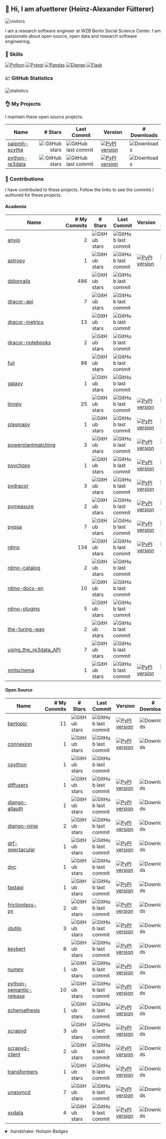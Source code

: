 ## :wave: Hi, I am afuetterer (Heinz-Alexander Fütterer)

![visitors](https://komarev.com/ghpvc/?username=afuetterer)

I am a research software engineer at WZB Berlin Social Science Center. I am passionate about open source, open data and research software engineering.

### :wrench: Skills

[![Python][python-badge]][python]
[![Pytest][pytest-badge]][pytest]
[![Pandas][pandas-badge]][pandas]
[![Django][django-badge]][django]
[![Flask][flask-badge]][flask]

### :chart_with_upwards_trend: GitHub Statistics

![statistics](/images/statistics.svg)

### :ok_hand: My Projects

I maintain these open source projects:

| Name  | # Stars | Last Commit | Version | # Downloads |
| ----  | ------: | ----------- | ------- | ----------- |
| [oaipmh-scythe](https://github.com/afuetterer/oaipmh-scythe) | ![GitHub stars](https://img.shields.io/github/stars/afuetterer/oaipmh-scythe) | ![GitHub last commit](https://img.shields.io/github/last-commit/afuetterer/oaipmh-scythe) | [![PyPI version](https://img.shields.io/pypi/v/oaipmh-scythe)](https://pypi.org/project/oaipmh-scythe/) | ![Downloads](https://img.shields.io/pypi/dm/oaipmh-scythe) |
| [python-re3data](https://github.com/afuetterer/python-re3data) | ![GitHub stars](https://img.shields.io/github/stars/afuetterer/python-re3data) | ![GitHub last commit](https://img.shields.io/github/last-commit/afuetterer/python-re3data) | [![PyPI version](https://img.shields.io/pypi/v/python-re3data)](https://pypi.org/project/python-re3data/) | ![Downloads](https://img.shields.io/pypi/dm/python-re3data) |

### :handshake: Contributions

I have contributed to these projects. Follow the links to see the commits I authored for these projects.

<!-- adapted from https://github.com/cjolowicz/cjolowicz/blob/main/README.md -->
<!-- run "cog -r README.md" >
<!-- [[[cog

import requests

def get_commit_counts(repo: str, contributor: str, verbose: bool = False) -> int:
    commit_count = 0
    url = f"https://api.github.com/repos/{repo}/commits"
    params = {"author": contributor, "per_page": 100}

    with requests.Session() as session:
        while True:
            response = session.get(url, params=params)
            print(repo, response)
            if response.status_code == 200:
                commits = response.json()
                for commit in commits:
                    message = commit["commit"]["message"]
                    # do not count merge commits
                    if not message.startswith("Merge pull request"):
                        if verbose:
                            print(f"{commit_count}: {message}\n")
                        commit_count += 1
                if len(commits) < 100:
                    break
                if "next" in response.links:
                    url = response.links["next"]["url"]
                else:
                    break
            else:
                print(f"Failed to fetch data: {response.status_code} - {response.text}")
                break
    return commit_count

HEADER = "| Name  | # My Commits | # Stars | Last Commit | Version | # Downloads |\n| ----  | -------: | ---------- | ----------- | ------- | ----------- |"

academic_repos = [
    "astropy/astropy",
    "rdmorganiser/rdmo",
    "rdmorganiser/rdmo-catalog",
    "rdmorganiser/rdmo-docs-en",
    "rdmorganiser/rdmo-plugins",
    "pangaea-data-publisher/fuji",
    "ddionrails/ddionrails",
    "galaxyproject/galaxy",
    "re3data/using_the_re3data_API",
    "dracor-org/dracor-api",
    "dracor-org/dracor-metrics",
    "dracor-org/dracor-notebooks",
    "dracor-org/pydracor",
    "merenlab/anvio",
    "psychopy/psychopy",
    "plasmapy/plasmapy",
    "pymeasure/pymeasure",
    "pypsa/powerplantmatching",
    "pypsa/pypsa",
    "pypsa/linopy",
    "the-turing-way/the-turing-way",
    "sissaschool/xmlschema",
]

oss_repos = [
    "python-semantic-release/python-semantic-release",
    "python/cpython",
    "tfranzel/drf-spectacular",
    "pennersr/django-allauth",
    "tiangolo/fastapi",
    "inveniosoftware/idutils",
    "iterative/dvc",
    "spec-first/connexion",
    "schemathesis/schemathesis",
    "huggingface/diffusers",
    "huggingface/transformers",
    "numpy/numpy",
    "frictionlessdata/frictionless-py",
    "tefra/xsdata",
    "vitalik/django-ninja",
    "provinzkraut/unasyncd",
    "maartengr/bertopic",
    "maartengr/keybert",
    "scrapy/scrapyd",
    "scrapy/scrapyd-client",
    "huggingface/datasets",
]

not_on_pypi = {
    "pangaea-data-publisher/fuji",
    "python/cpython",
    "ddionrails/ddionrails",
    "dracor-org/dracor-api",
    "dracor-org/dracor-frontend",
    "dracor-org/dracor-fuseki",
    "dracor-org/dracor-metrics",
    "dracor-org/dracor-notebooks",
    "rdmorganiser/rdmo-catalog",
    "rdmorganiser/rdmo-docs-en",
    "rdmorganiser/rdmo-plugins",
    "galaxyproject/galaxy",
    "re3data/using_the_re3data_API",
    "merenlab/anvio",
    "gtonkinhill/panaroo",
    "nickjcroucher/gubbins",
    "the-turing-way/the-turing-way",
}

academic_repos = sorted(academic_repos, key=lambda x: x.split("/")[1])
oss_repos = sorted(oss_repos, key=lambda x: x.split("/")[1])

def print_repo_table(repos):
    cog.outl(HEADER)
    for repo in repos:
        org, package = repo.split("/")
        github_url = f"https://github.com/{org}/{package}/commits?author=afuetterer"
        github = f"[{package}]({github_url})"

        if package == "frictionless-py":
            package = "frictionless"

        pypi_url = f"https://pypi.org/project/{package}/"
        pypi_version_url = f"https://img.shields.io/pypi/v/{package}"
        last_commit_url = f"https://img.shields.io/github/last-commit/{repo}"
        stars_url = f"https://img.shields.io/github/stars/{repo}"
        downloads_url = f"https://img.shields.io/pypi/dm/{package}"
        pypi =f"[![PyPI version]({pypi_version_url})]({pypi_url})"
        last_commit = f"![GitHub last commit]({last_commit_url})"
        stars = f"![GitHub stars]({stars_url})"
        downloads = f"![Downloads]({downloads_url})"

        my_commits = get_commit_counts(repo, "afuetterer")

        if repo in not_on_pypi:
            entry = f"| {github} | {my_commits} | {stars} | {last_commit} | | |"
        else:
            entry = f"| {github} | {my_commits} | {stars} | {last_commit} | {pypi} | {downloads} |"
        cog.outl(entry)
cog.outl("#### Academia")
print_repo_table(academic_repos)
cog.outl("#### Open Source")
print_repo_table(oss_repos)

]]] -->
#### Academia
| Name  | # My Commits | # Stars | Last Commit | Version | # Downloads |
| ----  | -------: | ---------- | ----------- | ------- | ----------- |
| [anvio](https://github.com/merenlab/anvio/commits?author=afuetterer) | 2 | ![GitHub stars](https://img.shields.io/github/stars/merenlab/anvio) | ![GitHub last commit](https://img.shields.io/github/last-commit/merenlab/anvio) | | |
| [astropy](https://github.com/astropy/astropy/commits?author=afuetterer) | 1 | ![GitHub stars](https://img.shields.io/github/stars/astropy/astropy) | ![GitHub last commit](https://img.shields.io/github/last-commit/astropy/astropy) | [![PyPI version](https://img.shields.io/pypi/v/astropy)](https://pypi.org/project/astropy/) | ![Downloads](https://img.shields.io/pypi/dm/astropy) |
| [ddionrails](https://github.com/ddionrails/ddionrails/commits?author=afuetterer) | 486 | ![GitHub stars](https://img.shields.io/github/stars/ddionrails/ddionrails) | ![GitHub last commit](https://img.shields.io/github/last-commit/ddionrails/ddionrails) | | |
| [dracor-api](https://github.com/dracor-org/dracor-api/commits?author=afuetterer) | 7 | ![GitHub stars](https://img.shields.io/github/stars/dracor-org/dracor-api) | ![GitHub last commit](https://img.shields.io/github/last-commit/dracor-org/dracor-api) | | |
| [dracor-metrics](https://github.com/dracor-org/dracor-metrics/commits?author=afuetterer) | 13 | ![GitHub stars](https://img.shields.io/github/stars/dracor-org/dracor-metrics) | ![GitHub last commit](https://img.shields.io/github/last-commit/dracor-org/dracor-metrics) | | |
| [dracor-notebooks](https://github.com/dracor-org/dracor-notebooks/commits?author=afuetterer) | 2 | ![GitHub stars](https://img.shields.io/github/stars/dracor-org/dracor-notebooks) | ![GitHub last commit](https://img.shields.io/github/last-commit/dracor-org/dracor-notebooks) | | |
| [fuji](https://github.com/pangaea-data-publisher/fuji/commits?author=afuetterer) | 88 | ![GitHub stars](https://img.shields.io/github/stars/pangaea-data-publisher/fuji) | ![GitHub last commit](https://img.shields.io/github/last-commit/pangaea-data-publisher/fuji) | | |
| [galaxy](https://github.com/galaxyproject/galaxy/commits?author=afuetterer) | 1 | ![GitHub stars](https://img.shields.io/github/stars/galaxyproject/galaxy) | ![GitHub last commit](https://img.shields.io/github/last-commit/galaxyproject/galaxy) | | |
| [linopy](https://github.com/pypsa/linopy/commits?author=afuetterer) | 25 | ![GitHub stars](https://img.shields.io/github/stars/pypsa/linopy) | ![GitHub last commit](https://img.shields.io/github/last-commit/pypsa/linopy) | [![PyPI version](https://img.shields.io/pypi/v/linopy)](https://pypi.org/project/linopy/) | ![Downloads](https://img.shields.io/pypi/dm/linopy) |
| [plasmapy](https://github.com/plasmapy/plasmapy/commits?author=afuetterer) | 1 | ![GitHub stars](https://img.shields.io/github/stars/plasmapy/plasmapy) | ![GitHub last commit](https://img.shields.io/github/last-commit/plasmapy/plasmapy) | [![PyPI version](https://img.shields.io/pypi/v/plasmapy)](https://pypi.org/project/plasmapy/) | ![Downloads](https://img.shields.io/pypi/dm/plasmapy) |
| [powerplantmatching](https://github.com/pypsa/powerplantmatching/commits?author=afuetterer) | 3 | ![GitHub stars](https://img.shields.io/github/stars/pypsa/powerplantmatching) | ![GitHub last commit](https://img.shields.io/github/last-commit/pypsa/powerplantmatching) | [![PyPI version](https://img.shields.io/pypi/v/powerplantmatching)](https://pypi.org/project/powerplantmatching/) | ![Downloads](https://img.shields.io/pypi/dm/powerplantmatching) |
| [psychopy](https://github.com/psychopy/psychopy/commits?author=afuetterer) | 1 | ![GitHub stars](https://img.shields.io/github/stars/psychopy/psychopy) | ![GitHub last commit](https://img.shields.io/github/last-commit/psychopy/psychopy) | [![PyPI version](https://img.shields.io/pypi/v/psychopy)](https://pypi.org/project/psychopy/) | ![Downloads](https://img.shields.io/pypi/dm/psychopy) |
| [pydracor](https://github.com/dracor-org/pydracor/commits?author=afuetterer) | 3 | ![GitHub stars](https://img.shields.io/github/stars/dracor-org/pydracor) | ![GitHub last commit](https://img.shields.io/github/last-commit/dracor-org/pydracor) | [![PyPI version](https://img.shields.io/pypi/v/pydracor)](https://pypi.org/project/pydracor/) | ![Downloads](https://img.shields.io/pypi/dm/pydracor) |
| [pymeasure](https://github.com/pymeasure/pymeasure/commits?author=afuetterer) | 2 | ![GitHub stars](https://img.shields.io/github/stars/pymeasure/pymeasure) | ![GitHub last commit](https://img.shields.io/github/last-commit/pymeasure/pymeasure) | [![PyPI version](https://img.shields.io/pypi/v/pymeasure)](https://pypi.org/project/pymeasure/) | ![Downloads](https://img.shields.io/pypi/dm/pymeasure) |
| [pypsa](https://github.com/pypsa/pypsa/commits?author=afuetterer) | 7 | ![GitHub stars](https://img.shields.io/github/stars/pypsa/pypsa) | ![GitHub last commit](https://img.shields.io/github/last-commit/pypsa/pypsa) | [![PyPI version](https://img.shields.io/pypi/v/pypsa)](https://pypi.org/project/pypsa/) | ![Downloads](https://img.shields.io/pypi/dm/pypsa) |
| [rdmo](https://github.com/rdmorganiser/rdmo/commits?author=afuetterer) | 134 | ![GitHub stars](https://img.shields.io/github/stars/rdmorganiser/rdmo) | ![GitHub last commit](https://img.shields.io/github/last-commit/rdmorganiser/rdmo) | [![PyPI version](https://img.shields.io/pypi/v/rdmo)](https://pypi.org/project/rdmo/) | ![Downloads](https://img.shields.io/pypi/dm/rdmo) |
| [rdmo-catalog](https://github.com/rdmorganiser/rdmo-catalog/commits?author=afuetterer) | 2 | ![GitHub stars](https://img.shields.io/github/stars/rdmorganiser/rdmo-catalog) | ![GitHub last commit](https://img.shields.io/github/last-commit/rdmorganiser/rdmo-catalog) | | |
| [rdmo-docs-en](https://github.com/rdmorganiser/rdmo-docs-en/commits?author=afuetterer) | 10 | ![GitHub stars](https://img.shields.io/github/stars/rdmorganiser/rdmo-docs-en) | ![GitHub last commit](https://img.shields.io/github/last-commit/rdmorganiser/rdmo-docs-en) | | |
| [rdmo-plugins](https://github.com/rdmorganiser/rdmo-plugins/commits?author=afuetterer) | 5 | ![GitHub stars](https://img.shields.io/github/stars/rdmorganiser/rdmo-plugins) | ![GitHub last commit](https://img.shields.io/github/last-commit/rdmorganiser/rdmo-plugins) | | |
| [the-turing-way](https://github.com/the-turing-way/the-turing-way/commits?author=afuetterer) | 2 | ![GitHub stars](https://img.shields.io/github/stars/the-turing-way/the-turing-way) | ![GitHub last commit](https://img.shields.io/github/last-commit/the-turing-way/the-turing-way) | | |
| [using_the_re3data_API](https://github.com/re3data/using_the_re3data_API/commits?author=afuetterer) | 7 | ![GitHub stars](https://img.shields.io/github/stars/re3data/using_the_re3data_API) | ![GitHub last commit](https://img.shields.io/github/last-commit/re3data/using_the_re3data_API) | | |
| [xmlschema](https://github.com/sissaschool/xmlschema/commits?author=afuetterer) | 1 | ![GitHub stars](https://img.shields.io/github/stars/sissaschool/xmlschema) | ![GitHub last commit](https://img.shields.io/github/last-commit/sissaschool/xmlschema) | [![PyPI version](https://img.shields.io/pypi/v/xmlschema)](https://pypi.org/project/xmlschema/) | ![Downloads](https://img.shields.io/pypi/dm/xmlschema) |
#### Open Source
| Name  | # My Commits | # Stars | Last Commit | Version | # Downloads |
| ----  | -------: | ---------- | ----------- | ------- | ----------- |
| [bertopic](https://github.com/maartengr/bertopic/commits?author=afuetterer) | 11 | ![GitHub stars](https://img.shields.io/github/stars/maartengr/bertopic) | ![GitHub last commit](https://img.shields.io/github/last-commit/maartengr/bertopic) | [![PyPI version](https://img.shields.io/pypi/v/bertopic)](https://pypi.org/project/bertopic/) | ![Downloads](https://img.shields.io/pypi/dm/bertopic) |
| [connexion](https://github.com/spec-first/connexion/commits?author=afuetterer) | 1 | ![GitHub stars](https://img.shields.io/github/stars/spec-first/connexion) | ![GitHub last commit](https://img.shields.io/github/last-commit/spec-first/connexion) | [![PyPI version](https://img.shields.io/pypi/v/connexion)](https://pypi.org/project/connexion/) | ![Downloads](https://img.shields.io/pypi/dm/connexion) |
| [cpython](https://github.com/python/cpython/commits?author=afuetterer) | 1 | ![GitHub stars](https://img.shields.io/github/stars/python/cpython) | ![GitHub last commit](https://img.shields.io/github/last-commit/python/cpython) | | |
| [diffusers](https://github.com/huggingface/diffusers/commits?author=afuetterer) | 1 | ![GitHub stars](https://img.shields.io/github/stars/huggingface/diffusers) | ![GitHub last commit](https://img.shields.io/github/last-commit/huggingface/diffusers) | [![PyPI version](https://img.shields.io/pypi/v/diffusers)](https://pypi.org/project/diffusers/) | ![Downloads](https://img.shields.io/pypi/dm/diffusers) |
| [django-allauth](https://github.com/pennersr/django-allauth/commits?author=afuetterer) | 1 | ![GitHub stars](https://img.shields.io/github/stars/pennersr/django-allauth) | ![GitHub last commit](https://img.shields.io/github/last-commit/pennersr/django-allauth) | [![PyPI version](https://img.shields.io/pypi/v/django-allauth)](https://pypi.org/project/django-allauth/) | ![Downloads](https://img.shields.io/pypi/dm/django-allauth) |
| [django-ninja](https://github.com/vitalik/django-ninja/commits?author=afuetterer) | 2 | ![GitHub stars](https://img.shields.io/github/stars/vitalik/django-ninja) | ![GitHub last commit](https://img.shields.io/github/last-commit/vitalik/django-ninja) | [![PyPI version](https://img.shields.io/pypi/v/django-ninja)](https://pypi.org/project/django-ninja/) | ![Downloads](https://img.shields.io/pypi/dm/django-ninja) |
| [drf-spectacular](https://github.com/tfranzel/drf-spectacular/commits?author=afuetterer) | 1 | ![GitHub stars](https://img.shields.io/github/stars/tfranzel/drf-spectacular) | ![GitHub last commit](https://img.shields.io/github/last-commit/tfranzel/drf-spectacular) | [![PyPI version](https://img.shields.io/pypi/v/drf-spectacular)](https://pypi.org/project/drf-spectacular/) | ![Downloads](https://img.shields.io/pypi/dm/drf-spectacular) |
| [dvc](https://github.com/iterative/dvc/commits?author=afuetterer) | 1 | ![GitHub stars](https://img.shields.io/github/stars/iterative/dvc) | ![GitHub last commit](https://img.shields.io/github/last-commit/iterative/dvc) | [![PyPI version](https://img.shields.io/pypi/v/dvc)](https://pypi.org/project/dvc/) | ![Downloads](https://img.shields.io/pypi/dm/dvc) |
| [fastapi](https://github.com/tiangolo/fastapi/commits?author=afuetterer) | 1 | ![GitHub stars](https://img.shields.io/github/stars/tiangolo/fastapi) | ![GitHub last commit](https://img.shields.io/github/last-commit/tiangolo/fastapi) | [![PyPI version](https://img.shields.io/pypi/v/fastapi)](https://pypi.org/project/fastapi/) | ![Downloads](https://img.shields.io/pypi/dm/fastapi) |
| [frictionless-py](https://github.com/frictionlessdata/frictionless-py/commits?author=afuetterer) | 2 | ![GitHub stars](https://img.shields.io/github/stars/frictionlessdata/frictionless-py) | ![GitHub last commit](https://img.shields.io/github/last-commit/frictionlessdata/frictionless-py) | [![PyPI version](https://img.shields.io/pypi/v/frictionless)](https://pypi.org/project/frictionless/) | ![Downloads](https://img.shields.io/pypi/dm/frictionless) |
| [idutils](https://github.com/inveniosoftware/idutils/commits?author=afuetterer) | 3 | ![GitHub stars](https://img.shields.io/github/stars/inveniosoftware/idutils) | ![GitHub last commit](https://img.shields.io/github/last-commit/inveniosoftware/idutils) | [![PyPI version](https://img.shields.io/pypi/v/idutils)](https://pypi.org/project/idutils/) | ![Downloads](https://img.shields.io/pypi/dm/idutils) |
| [keybert](https://github.com/maartengr/keybert/commits?author=afuetterer) | 8 | ![GitHub stars](https://img.shields.io/github/stars/maartengr/keybert) | ![GitHub last commit](https://img.shields.io/github/last-commit/maartengr/keybert) | [![PyPI version](https://img.shields.io/pypi/v/keybert)](https://pypi.org/project/keybert/) | ![Downloads](https://img.shields.io/pypi/dm/keybert) |
| [numpy](https://github.com/numpy/numpy/commits?author=afuetterer) | 1 | ![GitHub stars](https://img.shields.io/github/stars/numpy/numpy) | ![GitHub last commit](https://img.shields.io/github/last-commit/numpy/numpy) | [![PyPI version](https://img.shields.io/pypi/v/numpy)](https://pypi.org/project/numpy/) | ![Downloads](https://img.shields.io/pypi/dm/numpy) |
| [python-semantic-release](https://github.com/python-semantic-release/python-semantic-release/commits?author=afuetterer) | 10 | ![GitHub stars](https://img.shields.io/github/stars/python-semantic-release/python-semantic-release) | ![GitHub last commit](https://img.shields.io/github/last-commit/python-semantic-release/python-semantic-release) | [![PyPI version](https://img.shields.io/pypi/v/python-semantic-release)](https://pypi.org/project/python-semantic-release/) | ![Downloads](https://img.shields.io/pypi/dm/python-semantic-release) |
| [schemathesis](https://github.com/schemathesis/schemathesis/commits?author=afuetterer) | 1 | ![GitHub stars](https://img.shields.io/github/stars/schemathesis/schemathesis) | ![GitHub last commit](https://img.shields.io/github/last-commit/schemathesis/schemathesis) | [![PyPI version](https://img.shields.io/pypi/v/schemathesis)](https://pypi.org/project/schemathesis/) | ![Downloads](https://img.shields.io/pypi/dm/schemathesis) |
| [scrapyd](https://github.com/scrapy/scrapyd/commits?author=afuetterer) | 3 | ![GitHub stars](https://img.shields.io/github/stars/scrapy/scrapyd) | ![GitHub last commit](https://img.shields.io/github/last-commit/scrapy/scrapyd) | [![PyPI version](https://img.shields.io/pypi/v/scrapyd)](https://pypi.org/project/scrapyd/) | ![Downloads](https://img.shields.io/pypi/dm/scrapyd) |
| [scrapyd-client](https://github.com/scrapy/scrapyd-client/commits?author=afuetterer) | 2 | ![GitHub stars](https://img.shields.io/github/stars/scrapy/scrapyd-client) | ![GitHub last commit](https://img.shields.io/github/last-commit/scrapy/scrapyd-client) | [![PyPI version](https://img.shields.io/pypi/v/scrapyd-client)](https://pypi.org/project/scrapyd-client/) | ![Downloads](https://img.shields.io/pypi/dm/scrapyd-client) |
| [transformers](https://github.com/huggingface/transformers/commits?author=afuetterer) | 1 | ![GitHub stars](https://img.shields.io/github/stars/huggingface/transformers) | ![GitHub last commit](https://img.shields.io/github/last-commit/huggingface/transformers) | [![PyPI version](https://img.shields.io/pypi/v/transformers)](https://pypi.org/project/transformers/) | ![Downloads](https://img.shields.io/pypi/dm/transformers) |
| [unasyncd](https://github.com/provinzkraut/unasyncd/commits?author=afuetterer) | 7 | ![GitHub stars](https://img.shields.io/github/stars/provinzkraut/unasyncd) | ![GitHub last commit](https://img.shields.io/github/last-commit/provinzkraut/unasyncd) | [![PyPI version](https://img.shields.io/pypi/v/unasyncd)](https://pypi.org/project/unasyncd/) | ![Downloads](https://img.shields.io/pypi/dm/unasyncd) |
| [xsdata](https://github.com/tefra/xsdata/commits?author=afuetterer) | 4 | ![GitHub stars](https://img.shields.io/github/stars/tefra/xsdata) | ![GitHub last commit](https://img.shields.io/github/last-commit/tefra/xsdata) | [![PyPI version](https://img.shields.io/pypi/v/xsdata)](https://pypi.org/project/xsdata/) | ![Downloads](https://img.shields.io/pypi/dm/xsdata) |
<!-- [[[end]]] -->

<details>
<summary>:handshake: Holopin Badges</summary>

### :handshake: Holopin Badges
[![An image of @afuetterer's Holopin badges, which is a link to view their full Holopin profile](https://holopin.me/afuetterer)](https://holopin.io/@afuetterer)
</details>

<!-- Refs -->

[python]: https://www.python.org
[python-badge]: https://img.shields.io/badge/python-3670A0?style=for-the-badge&logo=python&logoColor=white
[pytest]: https://docs.pytest.org
[pytest-badge]: https://img.shields.io/badge/Pytest-0A9EDC.svg?style=for-the-badge&logo=Pytest&logoColor=white
[pandas]: https://pandas.pydata.org
[pandas-badge]: https://img.shields.io/badge/pandas-%23150458.svg?style=for-the-badge&logo=pandas&logoColor=white
[django]: https://www.djangoproject.com
[django-badge]: https://img.shields.io/badge/django-%23092E20.svg?style=for-the-badge&logo=django&logoColor=white
[flask]: https://flask.palletsprojects.com
[flask-badge]: https://img.shields.io/badge/Flask-000000?style=for-the-badge&logo=flask&logoColor=white
